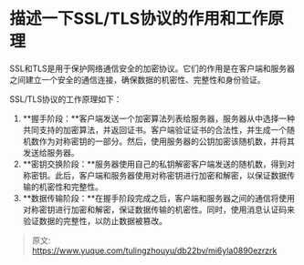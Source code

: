 # 描述一下SSL/TLS协议的作用和工作原理

SSL和TLS是用于保护网络通信安全的加密协议。它们的作用是在客户端和服务器之间建立一个安全的通信连接，确保数据的机密性、完整性和身份验证。

SSL/TLS协议的工作原理如下：

1. **握手阶段：**客户端发送一个加密算法列表给服务器，服务器从中选择一种共同支持的加密算法，并返回证书。客户端验证证书的合法性，并生成一个随机数作为对称密钥的一部分。然后，使用服务器的公钥加密该随机数，并将其发送给服务器。
2. **密钥交换阶段：**服务器使用自己的私钥解密客户端发送的随机数，得到对称密钥。此后，客户端和服务器使用对称密钥进行加密和解密，以保证数据传输的机密性和完整性。
3. **数据传输阶段：**在握手阶段完成之后，客户端和服务器之间的通信将使用对称密钥进行加密和解密，保证数据传输的机密性。同时，使用消息认证码来验证数据的完整性，以防止数据被篡改。



> 原文: <https://www.yuque.com/tulingzhouyu/db22bv/mi6yla0890ezrzrk>